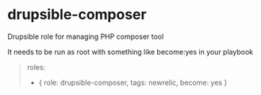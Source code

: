 # drupsible-composer
Drupsible role for managing PHP composer tool

It needs to be run as root with something like become:yes in your playbook

>  roles:
>   - { role: drupsible-composer, tags: newrelic, become: yes }
